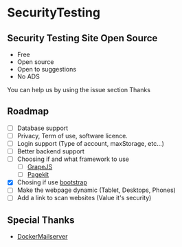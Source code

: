 # SecurityTesting
Security Testing Site Open Source
---
- Free
- Open source
- Open to suggestions
- No ADS

You can help us by using the issue section
Thanks

## Roadmap
- [ ] Database support 
- [ ] Privacy, Term of use, software licence.
- [ ] Login support (Type of account, maxStorage, etc...)
- [ ] Better backend support
- [ ] Choosing if and what framework to use
  - [ ] [GrapeJS](https://grapesjs.com/)
  - [ ] [Pagekit](https://github.com/uatrend/pagekit)
- [X] Chosing if use [bootstrap](https://getbootstrap.com/)
- [ ] Make the webpage dynamic (Tablet, Desktops, Phones)
- [ ] Add a link to scan websites (Value it's security)

## Special Thanks
- [DockerMailserver](https://github.com/docker-mailserver/docker-mailserver)
